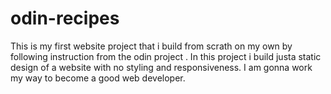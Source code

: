 # odin-recipes 
This is my first website project that i build from scrath on my own by following instruction from the odin project . In this project i build justa static design of a website with no styling and responsiveness. I am gonna work my way to become a good web developer.
